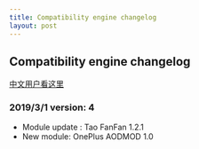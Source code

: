 ```yaml
---
title: Compatibility engine changelog
layout: post
---
```


## Compatibility engine changelog

[中文用户看这里](changelog_cn)

### 2019/3/1 version: 4

- Module update : Tao FanFan 1.2.1
- New module: OnePlus AODMOD 1.0